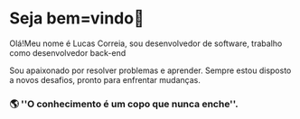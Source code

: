 #	Seja bem=vindo👋
Olá!Meu nome é Lucas Correia,  sou desenvolvedor de software, trabalho como desenvolvedor back-end 

Sou apaixonado por resolver problemas e aprender. Sempre estou disposto a novos desafios, pronto para enfrentar mudanças.

<h3>🌎 ''O conhecimento é um copo que nunca enche''.</h3>
